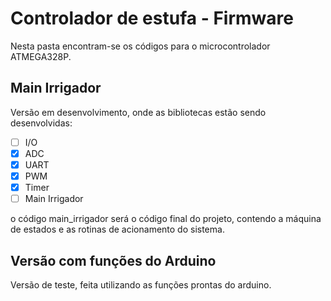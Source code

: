 # Controlador de estufa - Firmware
Nesta pasta encontram-se os códigos para o microcontrolador ATMEGA328P.

## Main Irrigador

Versão em desenvolvimento, onde as bibliotecas estão sendo desenvolvidas:

- [ ] I/O
- [x] ADC
- [x] UART
- [x] PWM
- [x] Timer
- [ ] Main Irrigador

o código main_irrigador será o código final do projeto, contendo a máquina de estados e as rotinas de acionamento do sistema.

## Versão com funções do Arduino

Versão de teste, feita utilizando as funções prontas do arduino.
